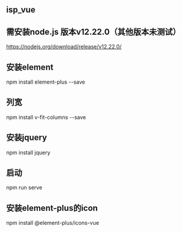 ## isp_vue
## 需安装node.js 版本v12.22.0（其他版本未测试）
https://nodejs.org/download/release/v12.22.0/
## 安装element
npm install element-plus --save
## 列宽
npm install v-fit-columns --save
## 安装jquery
npm install jquery
## 启动
npm run serve
## 安装element-plus的icon
npm install @element-plus/icons-vue
